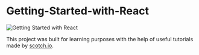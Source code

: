 # Getting-Started-with-React  

![Getting Started with React](https://scotch-res.cloudinary.com/image/upload/dpr_1,w_600,q_auto:good,f_auto/media/1/QYfj3qQSSLywYDvBVrQu_getting-started-with-react.png.jpg)

This project was built for learning purposes with the help of useful tutorials made by [scotch.io](https://scotch.io/courses/getting-started-with-react/).
